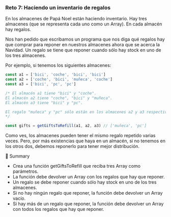 ### Reto 7: Haciendo un inventario de regalos

En los almacenes de Papá Noel están haciendo inventario. Hay tres almacenes (que se representa cada uno como un Array). En cada almacén hay regalos.

Nos han pedido que escribamos un programa que nos diga qué regalos hay que comprar para reponer en nuestros almacenes ahora que se acerca la Navidad. Un regalo se tiene que reponer cuando sólo hay stock en uno de los tres almacenes.

Por ejemplo, si tenemos los siguientes almacenes:

```javascript
const a1 = ['bici', 'coche', 'bici', 'bici']
const a2 = ['coche', 'bici', 'muñeca', 'coche']
const a3 = ['bici', 'pc', 'pc']

/* El almacén a1 tiene "bici" y "coche".
El almacén a2 tiene "coche", "bici" y "muñeca".
El almacén a3 tiene "bici" y "pc".

El regalo "muñeca" y "pc" sólo están en los almacenes a2 y a3 respectivamente.
*/

const gifts = getGiftsToRefill(a1, a2, a3) // ['muñeca', 'pc']
```

Como ves, los almacenes pueden tener el mismo regalo repetido varias veces. Pero, por más existencias que haya en un almacén, si no tenemos en los otros dos, debemos reponerlo para tener mejor distribución.

📝 Summary
* Crea una función getGiftsToRefill que reciba tres Array como parámetros.
* La función debe devolver un Array con los regalos que hay que reponer.
* Un regalo se debe reponer cuando sólo hay stock en uno de los tres almacenes.
* Si no hay ningún regalo que reponer, la función debe devolver un Array vacío.
* Si hay más de un regalo que reponer, la función debe devolver un Array con todos los regalos que hay que reponer.
